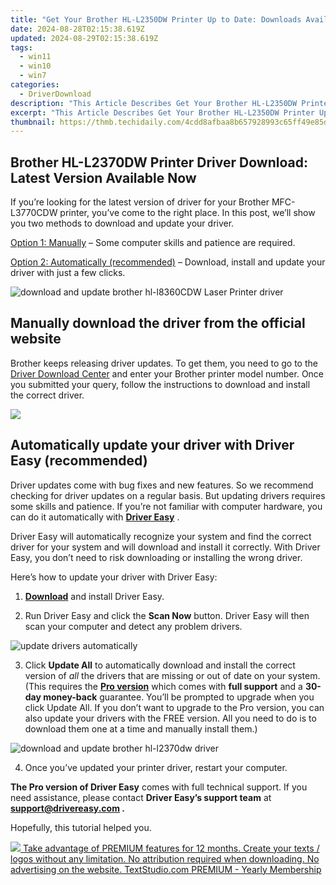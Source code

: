 ```yaml
---
title: "Get Your Brother HL-L2350DW Printer Up to Date: Downloads Available Now!"
date: 2024-08-28T02:15:38.619Z
updated: 2024-08-29T02:15:38.619Z
tags:
  - win11
  - win10
  - win7
categories:
  - DriverDownload
description: "This Article Describes Get Your Brother HL-L2350DW Printer Up to Date: Downloads Available Now!"
excerpt: "This Article Describes Get Your Brother HL-L2350DW Printer Up to Date: Downloads Available Now!"
thumbnail: https://thmb.techidaily.com/4cdd8afbaa8b657928993c65ff49e85d13ed5759387c65adfd46afd484910746.jpg
---
```


## Brother HL-L2370DW Printer Driver Download: Latest Version Available Now

If you’re looking for the latest version of driver for your Brother MFC-L3770CDW printer, you’ve come to the right place. In this post, we’ll show you two methods to download and update your driver.

[Option 1: Manually](https://tools.techidaily.com/drivereasy/download/) – Some computer skills and patience are required.

[Option 2: Automatically (recommended)](https://www.drivereasy.com/knowledge/download-brother-hl-l2370dw-printer-driver/#option2) – Download, install and update your driver with just a few clicks.

![download and update brother hl-l8360CDW Laser Printer driver](https://images.drivereasy.com/wp-content/uploads/2021/01/brother-printer-featured-image-1200x1200.jpg)

## Manually download the driver from the official website

 Brother keeps releasing driver updates. To get them, you need to go to the [Driver Download Center](https://www.brother-usa.com/brother-support/driver-downloads) and enter your Brother printer model number. Once you submitted your query, follow the instructions to download and install the correct driver.

![](https://images.drivereasy.com/wp-content/uploads/2021/01/brother-printer-driver-update.png)

## Automatically update your driver with Driver Easy (recommended)

 Driver updates come with bug fixes and new features. So we recommend checking for driver updates on a regular basis. But updating drivers requires some skills and patience. If you’re not familiar with computer hardware, you can do it automatically with **[Driver Easy](https://tools.techidaily.com/drivereasy/download/)**  .

 Driver Easy will automatically recognize your system and find the correct driver for your system and will download and install it correctly. With Driver Easy, you don’t need to risk downloading or installing the wrong driver.

Here’s how to update your driver with Driver Easy:

 1) **[Download](https://tools.techidaily.com/drivereasy/download/)**  and install Driver Easy.

 2) Run Driver Easy and click the **Scan Now** button. Driver Easy will then scan your computer and detect any problem drivers.

![update drivers automatically](https://images.drivereasy.com/wp-content/uploads/2020/09/scan-now-driver-easy-1.png)

 3) Click **Update All** to automatically download and install the correct version of _all_ the drivers that are missing or out of date on your system.  
 (This requires the **[Pro version](https://tools.techidaily.com/drivereasy/download/)**  which comes with **full support**  and a **30-day money-back**  guarantee. You’ll be prompted to upgrade when you click Update All. If you don’t want to upgrade to the Pro version, you can also update your drivers with the FREE version. All you need to do is to download them one at a time and manually install them.)

![download and update brother hl-l2370dw driver](https://images.drivereasy.com/wp-content/uploads/2021/04/2370DW-1200x903.png)

4) Once you’ve updated your printer driver, restart your computer.

**The Pro version of Driver Easy** comes with full technical support. If you need assistance, please contact **Driver Easy’s support team** at **[support@drivereasy.com](https://tools.techidaily.com/drivereasy/download/) .**

Hopefully, this tutorial helped you.

<ins class="adsbygoogle"
     style="display:block"
     data-ad-format="autorelaxed"
     data-ad-client="ca-pub-7571918770474297"
     data-ad-slot="1223367746"></ins>



<ins class="adsbygoogle"
     style="display:block"
     data-ad-client="ca-pub-7571918770474297"
     data-ad-slot="8358498916"
     data-ad-format="auto"
     data-full-width-responsive="true"></ins>



<!-- affiliate ads begin -->
<a href="https://secure.textstudio.com/order/checkout.php?PRODS=35633309&QTY=1&AFFILIATE=108875&CART=1"> <img src="https://secure.avangate.com/images/merchant/d6eb8222c9718486bdabce8b897380f7/products/3_premium-icon.png" border="0"> Take advantage of PREMIUM features for 12 months. 
Create your texts / logos without any limitation. 
No attribution required when downloading. 
No advertising on the website. 
 TextStudio.com  PREMIUM - Yearly Membership</a>
<!-- affiliate ads end -->